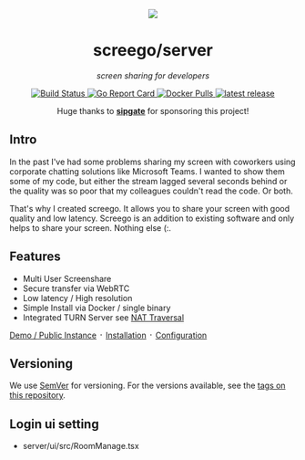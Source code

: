 <p align="center">
    <a href="https://screego.net">
        <img src="docs/logo.png" />
    </a>
</p>


<h1 align="center">screego/server</h1>
<p align="center"><i>screen sharing for developers</i></p>

<p align="center">
    <a href="https://github.com/screego/server/actions?query=workflow%3Abuild">
        <img alt="Build Status" src="https://github.com/screego/server/workflows/build/badge.svg">
    </a>
    <a href="https://goreportcard.com/report/github.com/screego/server">
        <img alt="Go Report Card" src="https://goreportcard.com/badge/github.com/screego/server">
    </a>
    <a href="https://hub.docker.com/r/screego/server">
        <img alt="Docker Pulls" src="https://img.shields.io/docker/pulls/screego/server.svg">
    </a>
    <a href="https://github.com/screego/server/releases/latest">
        <img alt="latest release" src="https://img.shields.io/github/release/screego/server.svg">
    </a>
</p>

<p align="center">Huge thanks to <a href="https://www.sipgate.de/"><b>sipgate</b><a> for sponsoring this project!</p>

## Intro

In the past I've had some problems sharing my screen with coworkers using
corporate chatting solutions like Microsoft Teams. I wanted to show them some
of my code, but either the stream lagged several seconds behind or the quality
was so poor that my colleagues couldn't read the code. Or both.

That's why I created screego. It allows you to share your screen with good
quality and low latency. Screego is an addition to existing software and 
only helps to share your screen. Nothing else (:.

## Features

* Multi User Screenshare
* Secure transfer via WebRTC
* Low latency / High resolution
* Simple Install via Docker / single binary
* Integrated TURN Server see [NAT Traversal](https://screego.net/#/nat-traversal)

[Demo / Public Instance](https://app.screego.net/) ᛫ [Installation](https://screego.net/#/install) ᛫ [Configuration](https://screego.net/#/config) 

## Versioning

We use [SemVer](http://semver.org/) for versioning. For the versions available, see the
[tags on this repository](https://github.com/screego/server/tags).

## Login ui setting
- server/ui/src/RoomManage.tsx 
